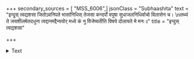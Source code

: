 +++
secondary_sources = [ "MSS_6006",]
jsonClass = "Subhaashita"
text = "इन्दुस् त्वद्यशसा जितोऽवनिपते भासांनिधिस् तेजसा कन्दर्पो वपुषा सुधाजलनिधिर्वाचो विलासेन च।  \nतथ्यं ते जयशीलमेतदधुना त्वद्दानमद्दैन्ययोर् मध्ये कं नु विजेष्यतीति विषये दोलायते मे मनः॥"
title = "इन्दुस् त्वद्यशसा"

+++

<details><summary>Text</summary>

इन्दुस् त्वद्यशसा जितोऽवनिपते भासांनिधिस् तेजसा कन्दर्पो वपुषा सुधाजलनिधिर्वाचो विलासेन च।  
तथ्यं ते जयशीलमेतदधुना त्वद्दानमद्दैन्ययोर् मध्ये कं नु विजेष्यतीति विषये दोलायते मे मनः॥
</details>
